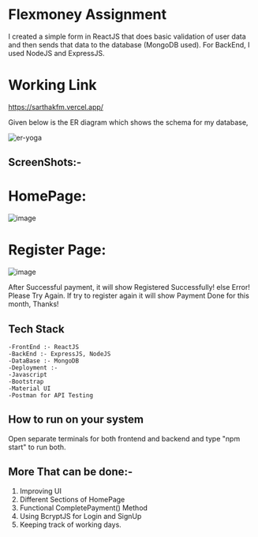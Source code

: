 # Flexmoney Assignment
I created a simple form in ReactJS that does basic validation of user data and then sends that data to the database (MongoDB used). For BackEnd, I used NodeJS and ExpressJS.

 # Working Link
https://sarthakfm.vercel.app/


Given below is the ER diagram which shows the schema for my database,

![er-yoga](https://github.com/curio-7/flexMoney/assets/77585810/174d4cc5-6ca5-4dd8-bbeb-29155d277271)

## ScreenShots:-

# HomePage:

![image](https://github.com/curio-7/flexMoney/assets/77585810/3130e136-df03-444e-813e-5fcdbc73bc58)


# Register Page:

![image](https://github.com/curio-7/flexMoney/assets/77585810/65745a13-bbc8-46e5-ae1f-9fd2e569cbe0)


After Successful payment, it will show Registered Successfully! else Error! Please Try Again.
If try to register again it will show Payment Done for this month, Thanks!


## Tech Stack

    -FrontEnd :- ReactJS
    -BackEnd :- ExpressJS, NodeJS
    -DataBase :- MongoDB
    -Deployment :- 
    -Javascript
    -Bootstrap
    -Material UI
    -Postman for API Testing

## How to run on your system
Open separate terminals for both frontend and backend and type "npm start" to run both.

## More That can be done:-
1. Improving UI
2. Different Sections of HomePage
3. Functional CompletePayment() Method
4. Using BcryptJS for Login and SignUp
5. Keeping track of working days.
    
